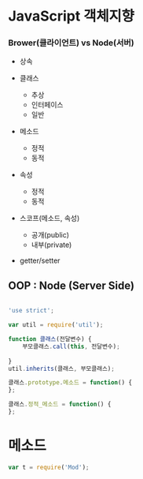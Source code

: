 
# JavaScript 객체지향


### Brower(클라이언트) vs Node(서버)

- 상속
  
- 클래스
    - 추상
    - 인터페이스
    - 일반
  
- 메소드
    - 정적
    - 동적

- 속성
    - 정적
    - 동적

- 스코프(메소드, 속성)
  - 공개(public)
  - 내부(private)

- getter/setter

## OOP : Node (Server Side)
```javascript

'use strict';

var util = require('util');

function 클래스(전달변수) {
    부모클래스.call(this, 전달변수);
    
}
util.inherits(클래스, 부모클래스);

클래스.prototype.메소드 = function() {
};

클래스.정적_메소드 = function() {
};

```  

# 메소드
```javascript
var t = require('Mod');
  
```